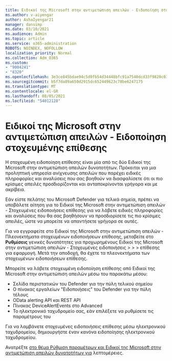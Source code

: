 ```yaml
---
title: Ειδικοί της Microsoft στην αντιμετώπιση απειλών - Ειδοποίηση στοχευμένης επίθεσης
ms.author: v-aiyengar
author: AshaIyengar21
manager: dansimp
ms.date: 03/10/2021
ms.audience: Admin
ms.topic: article
ms.service: o365-administration
ROBOTS: NOINDEX, NOFOLLOW
localization_priority: Normal
ms.collection: Adm_O365
ms.custom:
- "9004241"
- "8320"
ms.openlocfilehash: 3e3ce845bdae94c5d0fb54d34448bfc91a7540dcd33f9820c030406f19108f97
ms.sourcegitcommit: b5f7da89a650d2915dc652449623c78be6247175
ms.translationtype: MT
ms.contentlocale: el-GR
ms.lasthandoff: 08/05/2021
ms.locfileid: "54012128"
---
```

# <a name="microsoft-threat-experts---targeted-attack-notification"></a>Ειδικοί της Microsoft στην αντιμετώπιση απειλών - Ειδοποίηση στοχευμένης επίθεσης

Η στοχευμένη ειδοποίηση επίθεσης είναι μία από τις δύο Ειδικοί της Microsoft στην αντιμετώπιση απειλών δυνατοτήτων. Πρόκειται για μια προληπτική υπηρεσία ανίχνευσης απειλών που παρέχει ειδικές πληροφορίες και αναλύσεις που σας βοηθούν να διασφαλίσετε ότι οι πιο κρίσιμες απειλές προσδιορίζονται και ανταποκρίνονται γρήγορα και με ακρίβεια.

Εάν είστε πελάτης του Microsoft Defender για τελικά σημεία, πρέπει να υποβάλετε αίτηση για το Ειδικοί της Microsoft στην αντιμετώπιση απειλών - Στοχευμένες ειδοποιήσεις επίθεσης για να λάβετε ειδικές πληροφορίες και αναλύσεις που θα σας βοηθήσουν να προσδιορίσετε τις πιο κρίσιμες απειλές, ώστε να μπορείτε να απαντήσετε γρήγορα σε αυτές.

Για να εγγραφείτε στο Ειδικοί της Microsoft στην αντιμετώπιση απειλών - Πλεονεκτήματα στοχευμένων ειδοποιήσεων επίθεσης, μεταβείτε στο **Ρυθμίσεις** γενικές δυνατότητες για προχωρημένους Ειδικοί της Microsoft στην αντιμετώπιση απειλών - Στοχευμένες ειδοποιήσεις  >    >    >   επίθεσης για εφαρμογή. Μετά την αποδοχή, θα έχετε τα πλεονεκτήματα των στοχευμένων ειδοποιήσεων επίθεσης.

Μπορείτε να λάβετε στοχευμένη ειδοποίηση επίθεσης από Ειδικοί της Microsoft στην αντιμετώπιση απειλών μέσω του παρακάτω μέσου:

- Σελίδα περιστατικών του Defender για την πύλη τελικού σημείου
- Ο πίνακας εργαλείων "Ειδοποιήσεις" του Defender για την πύλη τέλους
- OData alerting API και REST API
- Πίνακας DeviceAlertEvents στο Advanced
- Το ηλεκτρονικό ταχυδρομείο σας, εάν επιλέξετε να ρυθμίσετε τις παραμέτρους του

Για να λαμβάνετε στοχευμένες ειδοποιήσεις επίθεσης μέσω ηλεκτρονικού ταχυδρομείου, δημιουργήστε έναν κανόνα ειδοποίησης ηλεκτρονικού ταχυδρομείου. 

Ανατρέξτε [στο θέμα Ρύθμιση παραμέτρων και Ειδικοί της Microsoft στην αντιμετώπιση απειλών δυνατοτήτων για](/windows/security/threat-protection/microsoft-defender-atp/configure-microsoft-threat-experts) λεπτομέρειες.
